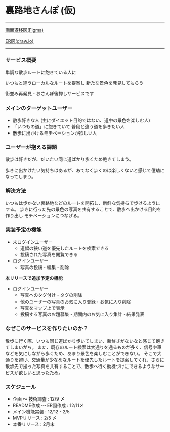 # 裏路地さんぽ (仮) 

---

[画面遷移図(Figma)](https://www.figma.com/file/dhCur9Hn4aIpUGk4gqZ5SN/walk_on_alleyways?node-id=9%3A94&t=TLxhdEibM1csEdR8-0)


[ER図(draw.io)](https://drive.google.com/file/d/1wbtECp5c80CDS-ovowYDOxhSMb64dnA2/view?usp=sharing)

---

### サービス概要
単調な散歩ルートに飽きている人に

いつもと違うローカルなルートを提案し 新たな景色を発見してもらう

街並み再発見・おさんぽ後押しサービスです


### メインのターゲットユーザー
- 散歩好きな人 (主にダイエット目的ではない、道中の景色を楽しむ人)
- 「いつもの道」に飽きていて 普段と違う道を歩きたい人
- 散歩に出かけるモチベーションが欲しい人


### ユーザーが抱える課題
散歩は好きだが、だいたい同じ道ばかり歩くため飽きてしまう。

歩きに出かけたい気持ちはあるが、あてなく歩くのは楽しくないと感じて億劫になってしまう。


### 解決方法
いつもは歩かない裏路地などのルートを開拓し、新鮮な気持ちで歩けるようにする。
歩きに行った先の景色の写真を共有することで、散歩へ出かける目的を作り出し モチベーションにつなげる。


### 実装予定の機能
- 未ログインユーザー
    - 道幅の狭い道を優先したルートを検索できる
    - 投稿された写真を閲覧できる
- ログインユーザー
    - 写真の投稿・編集・削除


**本リリースで追加予定の機能**
- ログインユーザー
    - 写真へのタグ付け・タグの削除
    - 他のユーザーの写真のお気に入り登録・お気に入り削除
    - 写真をマップ上で表示
    - 投稿する写真のお題募集・期間内のお気に入り集計・結果発表

### なぜこのサービスを作りたいのか？
散歩に行く際、いつも同じ道ばかり歩いてしまい、新鮮さがないなと感じて飽きてしまいがち。
また、既存のルート検索は大通りを通るものが多く、信号や車などを気にしながら歩くため、あまり景色を楽しむことができない。
そこで大通りを避け、交通量が少なめなルートを優先したルートを提案してくれ、さらに散歩先で撮った写真を共有することで、散歩へ行く動機づけにできるようなサービスが欲しいと思ったため。

### スケジュール

- 企画 〜 技術調査 : 12/9 〆
- README作成 〜 ER図作成 : 12/11〆
- メイン機能実装 : 12/12 - 2/5
- MVPリリース : 2/5 〆
- 本番リリース : 2月末
